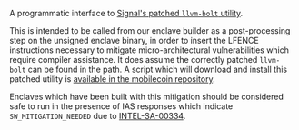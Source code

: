 A programmatic interface to [Signal's patched `llvm-bolt` utility](https://github.com/signalapp/BOLT).

This is intended to be called from our enclave builder as a post-processing step on the unsigned enclave binary, in order to insert the LFENCE instructions necessary to mitigate micro-architectural vulnerabilities which require compiler assistance. It does assume the correctly patched `llvm-bolt` can be found in the path. A script which will download and install this patched utility is [available in the mobilecoin repository](../../../docker/install-bolt.sh).

Enclaves which have been built with this mitigation should be considered safe to run in the presence of IAS responses which indicate `SW_MITIGATION_NEEDED` due to [INTEL-SA-00334](https://www.intel.com/content/www/us/en/security-center/advisory/intel-sa-00334.html).
